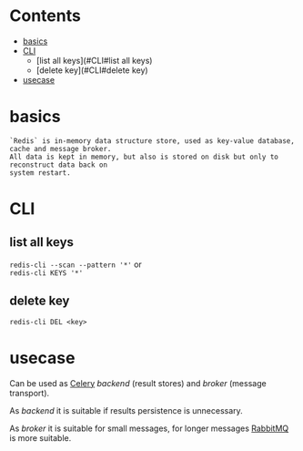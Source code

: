 # Contents

- [basics](#basics)
- [CLI](#CLI)
    - [list all keys](#CLI#list all keys)
    - [delete key](#CLI#delete key)
- [usecase](#usecase)

# basics
    `Redis` is in-memory data structure store, used as key-value database,  
    cache and message broker.  
    All data is kept in memory, but also is stored on disk but only to reconstruct data back on  
    system restart.  
    
    
# CLI

## list all keys
`redis-cli --scan --pattern '*'` or  
`redis-cli KEYS '*'`

## delete key
`redis-cli DEL <key>`


# usecase
Can be used as [Celery](./celery.md) *backend* (result stores) and *broker* (message transport).

As *backend* it is suitable if results persistence is unnecessary.  

As *broker* it is suitable for small messages, for longer messages [RabbitMQ](./rabbitmq.md)  
is more suitable.
